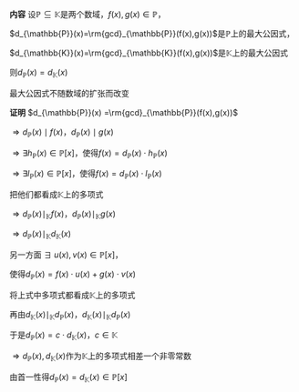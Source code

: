 **内容**
设$\mathbb{P}\subseteq\mathbb{K}$是两个数域，$f(x),g(x)\in\mathbb{P}$，

$d_{\mathbb{P}}(x)=\rm{gcd}_{\mathbb{P}}(f(x),g(x))$是$\mathbb{P}$上的最大公因式，

$d_{\mathbb{K}}(x)=\rm{gcd}_{\mathbb{K}}(f(x),g(x))$是$\mathbb{K}$上的最大公因式

则$d_{\mathbb{P}}(x)=d_{\mathbb{K}}(x)$

最大公因式不随数域的扩张而改变

**证明**
$d_{\mathbb{P}}(x)
=\rm{gcd}_{\mathbb{P}}(f(x),g(x))$

$\Rightarrow d_{\mathbb{P}}(x)\mid f(x)$，$d_{\mathbb{P}}(x)\mid g(x)$

$\Rightarrow\exists h_{\mathbb{P}}(x)\in\mathbb{P}[x]$，使得$f(x)=d_{\mathbb{P}}(x)\cdot h_{\mathbb{P}}(x)$

$\Rightarrow\exists l_{\mathbb{P}}(x)\in\mathbb{P}[x]$，使得$f(x)=d_{\mathbb{P}}(x)\cdot l_{\mathbb{P}}(x)$

把他们都看成$\mathbb{K}$上的多项式

$\Rightarrow d_{\mathbb{P}}(x)\mid_{\mathbb{K}} f(x)$，$d_{\mathbb{P}}(x)\mid_{\mathbb{K}} g(x)$

$\Rightarrow d_{\mathbb{P}}(x)\mid_{\mathbb{K}} d_{\mathbb{K}}(x)$

另一方面
$\exists\ u(x),v(x)\in\mathbb{P}[x]$，

使得$d_{\mathbb{P}}(x)=f(x)\cdot u(x)+g(x)\cdot v(x)$

将上式中多项式都看成$\mathbb{K}$上的多项式

再由$d_{\mathbb{K}}(x)\mid_{\mathbb{K}} d_{\mathbb{P}}(x)$，$d_{\mathbb{K}}(x)\mid_{\mathbb{K}} d_{\mathbb{P}}(x)$

于是$d_{\mathbb{P}}(x)=c\cdot d_{\mathbb{K}}(x)$，$c\in\mathbb{K}$

$\Rightarrow d_{\mathbb{P}}(x),d_{\mathbb{K}}(x)$作为$\mathbb{K}$上的多项式相差一个非零常数

由首一性得$d_{\mathbb{P}}(x)=d_{\mathbb{K}}(x)
\in\mathbb{P}[x]$